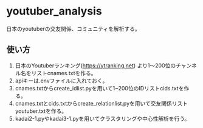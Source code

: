 # youtuber_analysis
日本のyoutuberの交友関係、コミュニティを解析する。

## 使い方
1. 日本のYoutuberランキング(https://ytranking.net) より1〜200位のチャンネル名をリストcnames.txtを作る。
2. apiキーは.envファイルに入れておく。
3. cnames.txtからcreate_idlist.pyを用いて1~200位のIDリストcids.txtを作る。
4. cnames.txtとcids.txtからcreate_relationlist.pyを用いて交友関係リストyoutuber.txtを作る。
5. kadai2-1.pyやkadai3-1.pyを用いてクラスタリングや中心性解析を行う。
